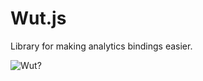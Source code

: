# Wut.js

Library for making analytics bindings easier.

![Wut?](https://media.giphy.com/media/gzQ1X1Fk25UwE/giphy.gif)
